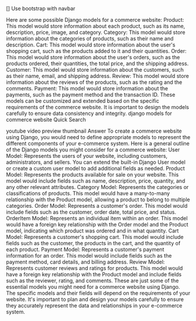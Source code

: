 [] Use bootstrap with navbar
<!-- Fixed add watchlists in products -->
<!-- Re-create ecommerce using reactjs typescript -->


Here are some possible Django models for a commerce website:
Product: This model would store information about each product, such as its name, description, price, image, and category.
Category: This model would store information about the categories of products, such as their name and description.
Cart: This model would store information about the user's shopping cart, such as the products added to it and their quantities.
Order: This model would store information about the user's orders, such as the products ordered, their quantities, the total price, and the shipping address.
Customer: This model would store information about the customers, such as their name, email, and shipping address.
Review: This model would store information about the reviews of the products, such as the rating and the comments.
Payment: This model would store information about the payments, such as the payment method and the transaction ID.
These models can be customized and extended based on the specific requirements of the commerce website. It is important to design the models carefully to ensure data consistency and integrity.
django models for commerce website
Quick Search

youtube video preview thumbnail
Answer
To create a commerce website using Django, you would need to define appropriate models to represent the different components of your e-commerce system. Here is a general outline of the Django models you might consider for a commerce website:
User Model: Represents the users of your website, including customers, administrators, and sellers. You can extend the built-in Django User model or create a custom user model to add additional fields as needed.
Product Model: Represents the products available for sale on your website. This model would include fields such as name, description, price, quantity, and any other relevant attributes.
Category Model: Represents the categories or classifications of products. This model would have a many-to-many relationship with the Product model, allowing a product to belong to multiple categories.
Order Model: Represents a customer's order. This model would include fields such as the customer, order date, total price, and status.
OrderItem Model: Represents an individual item within an order. This model would have a foreign key relationship with the Order model and the Product model, indicating which product was ordered and in what quantity.
Cart Model: Represents a customer's shopping cart. This model would include fields such as the customer, the products in the cart, and the quantity of each product.
Payment Model: Represents a customer's payment information for an order. This model would include fields such as the payment method, card details, and billing address.
Review Model: Represents customer reviews and ratings for products. This model would have a foreign key relationship with the Product model and include fields such as the reviewer, rating, and comments.
These are just some of the essential models you might need for a commerce website using Django. The specific models and their fields will depend on the requirements of your website. It's important to plan and design your models carefully to ensure they accurately represent the data and relationships in your e-commerce system.
